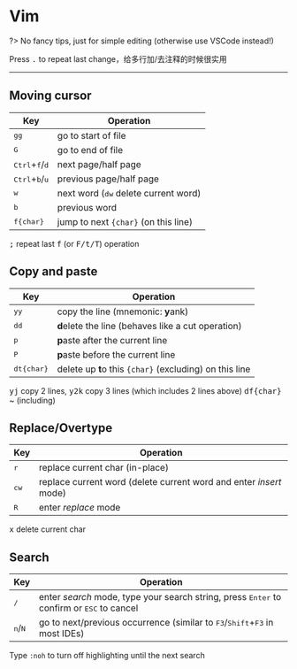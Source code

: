 # Vim

?> No fancy tips, just for simple editing (otherwise use VSCode instead!)

Press <kbd>.</kbd> to repeat last change，给多行加/去注释的时候很实用

---

## Moving cursor

| Key                                       | Operation                                                |
| ----------------------------------------- | -------------------------------------------------------- |
| <kbd>g</kbd><kbd>g</kbd>                  | go to start of file                                      |
| <kbd>G</kbd>                              | go to end of file                                        |
| <kbd>Ctrl</kbd>+<kbd>f</kbd>/<kbd>d</kbd> | next page/half page                                      |
| <kbd>Ctrl</kbd>+<kbd>b</kbd>/<kbd>u</kbd> | previous page/half page                                  |
| <kbd>w</kbd>                              | next word (<kbd>d</kbd><kbd>w</kbd> delete current word) |
| <kbd>b</kbd>                              | previous word                                            |
| <kbd>f</kbd><kbd>{char}</kbd>             | jump to next `{char}` (on this line)                     |

<kbd>;</kbd> repeat last <kbd>f</kbd> (or <kbd>F/t/T</kbd>) operation

## Copy and paste

| Key                            | Operation                                               |
| ------------------------------ | ------------------------------------------------------- |
| <kbd>y</kbd><kbd>y</kbd>       | copy the line (mnemonic: **y**ank)                      |
| <kbd>d</kbd><kbd>d</kbd>       | **d**elete the line (behaves like a cut operation)      |
| <kbd>p</kbd>                   | **p**aste after the current line                        |
| <kbd>P</kbd>                   | **p**aste before the current line                       |
| <kbd>dt</kbd><kbd>{char}</kbd> | delete up **t**o this `{char}` (excluding) on this line |

<kbd>yj</kbd> copy 2 lines, <kbd>y2k</kbd> copy 3 lines (which includes 2 lines above)
<kbd>df</kbd><kbd>{char}</kbd> ~ (including)

## Replace/Overtype

| Key           | Operation                                                          |
| ------------- | ------------------------------------------------------------------ |
| <kbd>r</kbd>  | replace current char (in-place)                                    |
| <kbd>cw</kbd> | replace current word (delete current word and enter *insert* mode) |
| <kbd>R</kbd>  | enter *replace* mode                                               |

<kbd>x</kbd> delete current char

## Search

| Key                       | Operation                                                                                                   |
| ------------------------- | ----------------------------------------------------------------------------------------------------------- |
| <kbd>/</kbd>              | enter *search* mode, type your search string, press <kbd>Enter</kbd> to confirm or <kbd>ESC</kbd> to cancel |
| <kbd>n</kbd>/<kbd>N</kbd> | go to next/previous occurrence (similar to <kbd>F3</kbd>/<kbd>Shift</kbd>+<kbd>F3</kbd> in most IDEs)       |

Type `:noh` to turn off highlighting until the next search
